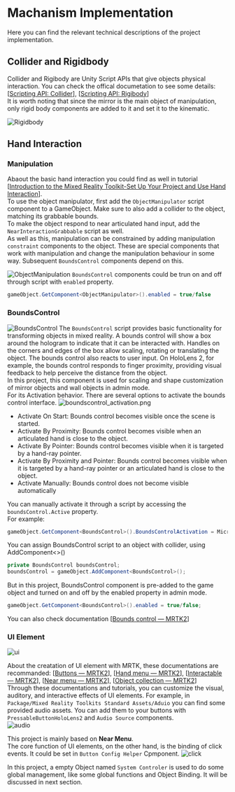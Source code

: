 # Machanism Implementation
Here you can find the relevant technical descriptions of the project implementation.
## Collider and Rigidbody
Collider and Rigibody are Unity Script APIs that give objects physical interaction. You can check the offical documetation to see some details: [[Scripting API: Collider](https://docs.unity3d.com/2020.3/Documentation/ScriptReference/Collider.html)], [[Scripting API: Rigibody](https://docs.unity3d.com/2020.3/Documentation/ScriptReference/Rigidbody.html)]\
It is worth noting that since the mirror is the main object of manipulation, only rigid body components are added to it and set it to the kinematic.

![Rigidbody](/Images/Rigidbody.PNG "Rigidbody")

## Hand Interaction
### Manipulation
Abaout the basic hand interaction you could find as well in tutorial [[Introduction to the Mixed Reality Toolkit-Set Up Your Project and Use Hand Interaction](https://learn.microsoft.com/en-us/training/modules/learn-mrtk-tutorials/)].\
To use the object manipulator, first add the ``ObjectManipulator`` script component to a GameObject. Make sure to also add a collider to the object, matching its grabbable bounds.\
To make the object respond to near articulated hand input, add the ``NearInteractionGrabbable`` script as well.\
As well as this, manipulation can be constrained by adding manipulation ``constraint`` components to the object. These are special components that work with manipulation and change the manipulation behaviour in some way. Subsequent ``BoundsControl`` components depend on this.

![ObjectManipulation](/Images/ObjectManipulation.PNG "ObjectManipulation")
``BoundsControl`` components could be trun on and off through script with `enabled` property.
```C#
gameObject.GetComponent<ObjectManipulator>().enabled = true/false
```
### BoundsControl
![BoundsControl](/Images/mrtk_boundscontrol_main.png "BoundsControl")
The ``BoundsControl`` script provides basic functionality for transforming objects in mixed reality. A bounds control will show a box around the hologram to indicate that it can be interacted with. Handles on the corners and edges of the box allow scaling, rotating or translating the object. The bounds control also reacts to user input. On HoloLens 2, for example, the bounds control responds to finger proximity, providing visual feedback to help perceive the distance from the object.\
In this project, this component is used for scaling and shape customization of mirror objects and wall objects in admin mode.\
For its Activation behavior. There are several options to activate the bounds control interface.
![boundscontrol_activation.png](/Images/boundscontrol_activation.png "boundscontrol_activation.png")
- Activate On Start: Bounds control becomes visible once the scene is started.
- Activate By Proximity: Bounds control becomes visible when an articulated hand is close to the object.
- Activate By Pointer: Bounds control becomes visible when it is targeted by a hand-ray pointer.
- Activate By Proximity and Pointer: Bounds control becomes visible when it is targeted by a hand-ray pointer or an articulated hand is close to the object.
- Activate Manually: Bounds control does not become visible automatically

You can manually activate it through a script by accessing the ``boundsControl.Active`` property.\
For example:
```C#
gameObject.GetComponent<BoundsControl>().BoundsControlActivation = Microsoft.MixedReality.Toolkit.UI.BoundsControlTypes.BoundsControlActivationType.ActivateByProximityAndPointer;
```
You can assign BoundsControl script to an object with collider, using AddComponent<>()
```C#
private BoundsControl boundsControl;
boundsControl = gameObject.AddComponent<BoundsControl>();
```
But in this project, BoundsControl component is pre-added to the game object and turned on and off by the enabled property in admin mode.
```C#
gameObject.GetComponent<BoundsControl>().enabled = true/false;
```
You can also check documentation [[Bounds control — MRTK2](https://learn.microsoft.com/en-us/windows/mixed-reality/mrtk-unity/mrtk2/features/ux-building-blocks/bounds-control?view=mrtkunity-2022-05#inspector-properties)]
### UI Element
![ui](/Images/ui.png "ui")

About the creatation of UI element with MRTK, these documentations are recommanded: [[Buttons — MRTK2](https://learn.microsoft.com/en-us/windows/mixed-reality/mrtk-unity/mrtk2/features/ux-building-blocks/button?view=mrtkunity-2022-05)], [[Hand menu — MRTK2](https://learn.microsoft.com/en-us/windows/mixed-reality/mrtk-unity/mrtk2/features/ux-building-blocks/hand-menu?view=mrtkunity-2022-05)], [[Interactable — MRTK2](https://learn.microsoft.com/en-us/windows/mixed-reality/mrtk-unity/mrtk2/features/ux-building-blocks/interactable?view=mrtkunity-2022-05)], [[Near menu — MRTK2](https://learn.microsoft.com/en-us/windows/mixed-reality/mrtk-unity/mrtk2/features/ux-building-blocks/near-menu?view=mrtkunity-2022-05)], [[Object collection — MRTK2](https://learn.microsoft.com/en-us/windows/mixed-reality/mrtk-unity/mrtk2/features/ux-building-blocks/object-collection?view=mrtkunity-2022-05)]\
Through these documentations and tutorials, you can customize the visual, auditory, and interactive effects of UI elements. For example, in `Package/Mixed Reality Toolkits Standard Assets/Aduio` you can find some provided audio assets. You can add them to your buttons with `PressableButtonHoloLens2` and `Audio Source` components.\
![audio](/Images/Audio.png "audio")

This project is mainly based on **Near Menu**.\
The core function of UI elements, on the other hand, is the binding of click events. It could be set in `Button Config Helper` Cpmponent.
![click](/Images/click_event.png "click")

In this project, a empty Object named ``System Controler`` is used to do some global management, like some global functions and Object Binding. It will be discussed in next section.



